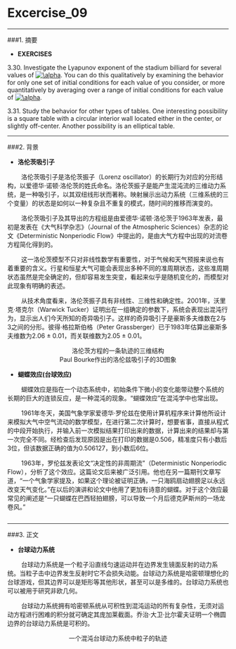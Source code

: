 ﻿# Excercise_09


---
###1. 摘要
* **EXERCISES**

3.30. Investigate the Lyapunov exponent of the stadium billiard for several values of <a href="http://www.codecogs.com/eqnedit.php?latex=\alpha" target="_blank"><img src="http://latex.codecogs.com/gif.latex?\alpha" title="\alpha" /></a>. You can do this qualitatively by examining the behavior for only one set of initial conditions for each value of  you consider, or more quantitatively by averaging over a range of initial conditions for each value of <a href="http://www.codecogs.com/eqnedit.php?latex=\alpha" target="_blank"><img src="http://latex.codecogs.com/gif.latex?\alpha" title="\alpha" /></a>.

3.31. Study the behavior for other types of tables. One interesting possibility is a square table with a circular interior wall located either in the center, or slightly off-center. Another possibility is an elliptical table.


---
###2. 背景
* **洛伦茨吸引子**

&nbsp;&nbsp;&nbsp;&nbsp;&nbsp;&nbsp;&nbsp;&nbsp;洛伦茨吸引子是洛伦茨振子（Lorenz oscillator）的长期行为对应的分形结构，以爱德华·诺顿·洛伦茨的姓氏命名。洛伦茨振子是能产生混沌流的三维动力系统，是一种吸引子，以其双纽线形状而著称。映射展示出动力系统（三维系统的三个变量）的状态是如何以一种复杂且不重复的模式，随时间的推移而演变的。

&nbsp;&nbsp;&nbsp;&nbsp;&nbsp;&nbsp;&nbsp;&nbsp;洛伦茨吸引子及其导出的方程组是由爱德华·诺顿·洛伦茨于1963年发表，最初是发表在《大气科学杂志》（Journal of the Atmospheric Sciences）杂志的论文《Deterministic Nonperiodic Flow》中提出的，是由大气方程中出现的对流卷方程简化得到的。

&nbsp;&nbsp;&nbsp;&nbsp;&nbsp;&nbsp;&nbsp;&nbsp;这一洛伦茨模型不只对非线性数学有重要性，对于气候和天气预报来说也有着重要的含义。行星和恒星大气可能会表现出多种不同的准周期状态，这些准周期状态虽然是完全确定的，但却容易发生突变，看起来似乎是随机变化的，而模型对此现象有明确的表述。

&nbsp;&nbsp;&nbsp;&nbsp;&nbsp;&nbsp;&nbsp;&nbsp;从技术角度看来，洛伦茨振子具有非线性、三维性和确定性。2001年，沃里克·塔克尔（Warwick Tucker）证明出在一组确定的参数下，系统会表现出混沌行为，显示出人们今天所知的奇异吸引子。这样的奇异吸引子是豪斯多夫维数在2与3之间的分形。彼得·格拉斯伯格（Peter Grassberger）已于1983年估算出豪斯多夫维数为2.06 ± 0.01，而关联维数为2.05 ± 0.01。

<div align=center>
<img src="https://github.com/ACGNnsj/compuational_physics_N2014301020001/blob/master/Excercise_09/1.gif?raw=true" alt="" title="" />
</div>

<div align=center>
<img src="https://github.com/ACGNnsj/compuational_physics_N2014301020001/blob/master/Excercise_09/Free-Converter.com-lorenz_attractor_boxed-12480943.png?raw=true" alt="" title="" />
</div>

<div align=center>
洛伦茨方程的一条轨迹的三维结构
</div>

<div align=center>
<img src="https://github.com/ACGNnsj/compuational_physics_N2014301020001/blob/master/Excercise_09/1.jpg?raw=true" alt="" title="" />
</div>

<div align=center>
Paul Bourke作出的洛伦兹吸引子的3D图象
</div>

* **蝴蝶效应(台球效应)**

&nbsp;&nbsp;&nbsp;&nbsp;&nbsp;&nbsp;&nbsp;&nbsp;蝴蝶效应是指在一个动态系统中，初始条件下微小的变化能带动整个系统的长期的巨大的连锁反应，是一种混沌的现象。“蝴蝶效应”在混沌学中也常出现。

&nbsp;&nbsp;&nbsp;&nbsp;&nbsp;&nbsp;&nbsp;&nbsp;1961年冬天，美国气象学家爱德华·罗伦兹在使用计算机程序来计算他所设计来模拟大气中空气流动的数学模型，在进行第二次计算时，想要省事，直接从程式的中段开始执行，并输入前一次模拟结果打印出来的数据，计算出来的结果却与第一次完全不同。经检查后发现原因是出在打印的数据是0.506，精准度只有小数后3位，但该数据正确的值为0.506127，到小数后6位。

&nbsp;&nbsp;&nbsp;&nbsp;&nbsp;&nbsp;&nbsp;&nbsp;1963年，罗伦兹发表论文“决定性的非周期流”（Deterministic Nonperiodic Flow），分析了这个效应。这篇论文后来被广泛引用。他也在另一篇期刊文章写道，“一个气象学家提及，如果这个理论被证明正确，一只海鸥扇动翅膀足以永远改变天气变化。”在以后的演讲和论文中他用了更加有诗意的蝴蝶。对于这个效应最常见的阐述是“一只蝴蝶在巴西轻拍翅膀，可以导致一个月后德克萨斯州的一场龙卷风。”

<div align=center>
<img src="https://github.com/ACGNnsj/compuational_physics_N2014301020001/blob/master/Excercise_09/Sensitive-dependency.svg.png?raw=true" alt="" title="" />
</div>

<div align=center>
<img src="https://github.com/ACGNnsj/compuational_physics_N2014301020001/blob/master/Excercise_09/c5b7fc24b899a901bf7055c61c950a7b0308f505.jpg?raw=true" alt="" title="" />
</div>

---
###3. 正文

* **台球动力系统**

&nbsp;&nbsp;&nbsp;&nbsp;&nbsp;&nbsp;&nbsp;&nbsp;台球动力系统是一个粒子沿直线匀速运动并在边界发生镜面反射的动力系统。当粒子击中边界发生反射时它不会损失动能。台球动力系统是哈密顿理想化的台球游戏，但其边界可以是矩形等其他形状，甚至可以是多维的。台球动力系统也可以被用于研究非欧几何。

&nbsp;&nbsp;&nbsp;&nbsp;&nbsp;&nbsp;&nbsp;&nbsp;台球动力系统拥有哈密顿系统从可积性到混沌运动的所有复杂性，无须对运动方程进行困难的积分就可确定其庞加莱截面。乔治·大卫·比尔霍夫证明一个椭圆边界的台球动力系统是可积的。

<div align=center>
<img src="https://github.com/ACGNnsj/compuational_physics_N2014301020001/blob/master/Excercise_09/maxresdefault.jpg?raw=true" alt="" title="" />
</div>


<div align=center>
<img src="https://github.com/ACGNnsj/compuational_physics_N2014301020001/blob/master/Excercise_09/longorbit.jpg" alt="" title="" />
</div>

<div align=center>
一个混沌台球动力系统中粒子的轨迹
</div>

<div align=center>
<img src="https://github.com/ACGNnsj/compuational_physics_N2014301020001/blob/master/Excercise_09/4-Figure4-1.png?raw=true" alt="" title="" />
</div>


